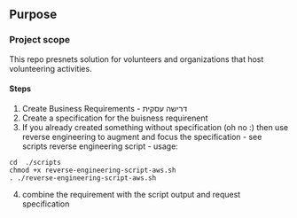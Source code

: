 ## Purpose



### Project scope

This repo presnets solution for volunteers and organizations that host volunteering activities.

#### Steps 
1. Create Business Requirements - דרישה עסקית
2. Create a specification for the buisness requirenent
3. If you already created something without specification (oh no :) then use reverse engineering to augment and focus the specification - see scripts
reverse engineering script - usage:
```
cd  ./scripts 
chmod +x reverse-engineering-script-aws.sh
. ./reverse-engineering-script-aws.sh
```
4. combine the requirement with the script output and request specification
